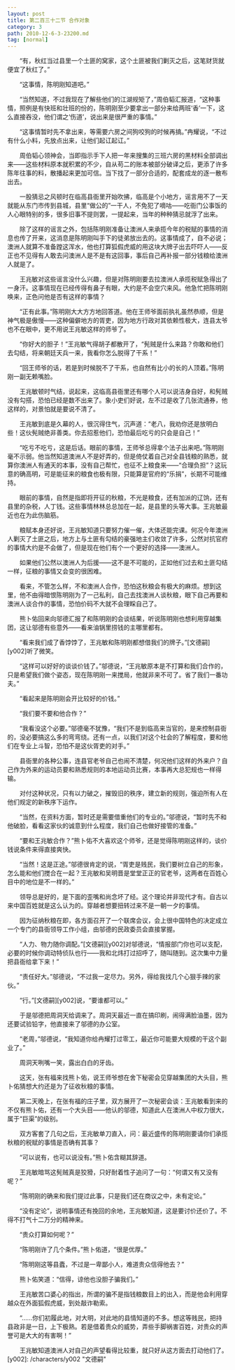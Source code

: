 ```yaml
---
layout: post
title: 第二百三十二节 合作对象
category: 3
path: 2010-12-6-3-23200.md
tag: [normal]
---
```


　　“有，秋红当过县里一个土匪的窝家，这个土匪被我们剿灭之后，这笔财货就便宜了秋红了。”

　　“这事情，陈明刚知道吧。”

　　“当然知道，不过我现在了解些他们的江湖规矩了，”周伯韬汇报道，“这种事情，照例是有快班和壮班的份的，陈明刚至少要拿出一部分来给两班‘香’一下，这么直接吞没，他们谓之‘伤道’，说出来是很严重的事情。”

　　“这事情暂时先不拿出来，等需要六房之间狗咬狗的时候再搞。”冉耀说，“不过有什么小料，先放点出来，让他们起讧起讧。”

　　周伯韬心领神会，当即指示手下人把一年来搜集的三班六房的黑材料全部调出来——这些材料原本就积累的不少，自从苟二的账本被部分破译之后，更添了许多陈年往事的料，散播起来更加可信。当下找了一部分合适的，配套成龙的逐一散布出去。

　　一股猜忌之风顿时在临高县衙里开始吹拂，临高是个小地方，谣言用不了一天就能从东门市传到县城，县里“做公的”一干人，不免犯了嘀咕——吃衙门公事饭的人心眼特别的多，很多旧事不提则罢，一提起来，当年的种种猜忌就浮了出来。

　　除了这样的谣言之外，包括陈明刚准备让澳洲人来承揽今年的税赋的事情的消息也传了开来，这消息是陈明刚叫手下的徒弟放出去的。这事情成了，自不必说；澳洲人就算不准备蹚这浑水，他也打算狐假虎威的用这块大牌子出去吓吓人——反正也不见得有人敢去问澳洲人是不是有这回事，事后自己再补报一部分钱粮给澳洲人就是了。

　　王兆敏对这些谣言没什么兴趣，但是对陈明刚要去拉澳洲人承揽税赋急得出了一身汗。这事情现在已经传得有鼻子有眼，大约是不会空穴来风。他急忙把陈明刚唤来，正色问他是否有这样的事情？

　　“正有此事。”陈明刚大大方方地回答道。他在王师爷面前执礼虽然恭顺，但是神气极是傲慢——这种偏僻地方的胥吏，因为地方行政对其依赖性极大，连县太爷也不在眼中，更不用说王兆敏这样的师爷了。

　　“你好大的胆子！”王兆敏气得胡子都散开了，“髡贼是什么来路？你敢和他们去勾结，将来朝廷天兵一来，我看你怎么脱得了干系！”

　　“回王师爷的话，若是到时候脱不了干系，也自然有比小的长的人顶着。”陈明刚一副无赖嘴脸。

　　王兆敏顿时气结，说起来，这临高县衙里还有哪个人可以说洁身自好，和髡贼没有勾搭，恐怕已经是数不出来了。象小吏们好说，左不过是收了几张流通券，他这样的，对景怕就是要说不清了。

　　王兆敏到底是久幕的人，很沉得住气，沉声道：“老八，我劝你还是放明白些！这伙髡贼绝非善类。你去招惹他们，恐怕最后吃亏的只会是自己！”

　　“吃亏不吃亏，这是后话。眼前的事情，王师爷总得拿个法子出来吧。”陈明刚毫不示弱。他当然知道澳洲人不是好弄的，但是倚仗着自己对全县钱粮的熟悉，就算你澳洲人有通天的本事，没有自己帮忙，也征不上粮食来——“合理负担”？这玩意的确高明，可是能征来的粮食也极有限，只能算是官府的“乐捐”，长期不可能维持。

　　眼前的事情，自然是指即将开征的秋粮，不光是粮食，还有加派的辽饷，还有县里的杂税，人丁钱。这些事情林林总总加在一起，是县里的头等大事。王兆敏最近也在为此伤脑筋。

　　粮赋本身还好说，王兆敏知道只要努力催一催，大体还能完课。何况今年澳洲人剿灭了土匪之后，地方上与土匪有勾结的豪强地主们收敛了许多，公然对抗官府的事情大约是不会做了，但是现在他们有个一个更好的选择——澳洲人。

　　如果他们公然以澳洲人为后援——这不是不可能的，正如他们过去和土匪勾结一样，征粮的事情又会变的很困难。

　　看来，不管怎么样，不和澳洲人合作，恐怕这秋粮会有极大的麻烦。想到这里，他不由得暗恨陈明刚为了一己私利，自己去找澳洲人谈秋粮，眼下自己再要和澳洲人谈合作的事情，恐怕价码不大就不会理睬自己了。

　　熊卜佑回来向邬德汇报了和陈明刚的会谈结果，听说陈明刚也想利用穿越集团，这让邬德有些意外——看来油锅里捞钱的主哪里都有。

　　“看来我们成了香饽饽了，王兆敏和陈明刚都想借我们的牌子。”[文德嗣][y002]听了微笑。

　　“这样可以好好的谈谈价钱了。”邬德说，“王兆敏原本是不打算和我们合作的，只是希望我们做个姿态，现在陈明刚一来搅局，他就非来不可了。省了我们一番功夫。”

　　“看起来是陈明刚会开比较好的价钱。”

　　“我们要不要和他合作？”

　　“我看没这个必要。”邬德毫不犹豫，“我们不是到临高来当官的，是来控制县衙的，没必要搞这么多的弯弯绕。还有一点，以我们对这个社会的了解程度，要和他们在专业上斗智，恐怕不是这伙胥吏的对手。”

　　县衙里的各种公事，连县官老爷自己也闹不清楚，何况他们这样的外来户？自己作为外来的运动员要和熟悉规则的本地运动员比赛，本事再大总犯规也一样得输。

　　对付这种状况，只有以力破之，摧毁旧的秩序，建立新的规则，强迫所有人在他们规定的新秩序下运作。

　　“当然，在资料方面，暂时还是需要借重他们的专业的。”邬德说，“暂时先不和他破脸，看看这家伙的诚意到什么程度，我们自己也做好接管的准备。”

　　“要和王兆敏合作？”熊卜佑不大喜欢这个师爷，还是觉得陈明刚这样的，谈价钱说条件来得直接爽快。

　　“当然！这是正途。”邬德很肯定的说，“胥吏是贱民，我们要树立自己的形象，怎么能和他们搅合在一起？王兆敏和吴明晋是堂堂正正的官老爷，这两者在百姓心目中的地位是不一样的。”

　　领导总是好的，是下面的歪嘴和尚念坏了经。这个理论并非现代才有。自古以来中国百姓就是这么认为的。穿越者想要扭转过来不是一朝一夕的事情。

　　因为征纳秋粮在即，各方面召开了一个联席会议，会上很中国特色的决定成立一个专门的县衙领导工作小组，由邬德的民政委员会直接掌握。

　　“人力、物力随你调配。”[文德嗣][y002]对邬德说，“情报部门你也可以支配，必要的时候你调动特侦队也行——我和北炜打过招呼了，随叫随到。这次集中力量把县衙给拿下来！”

　　“责任好大。”邬德说，“不过我一定尽力。另外，得给我找几个心狠手辣的家伙。”

　　“行。”[文德嗣][y002]说，“要谁都可以。”

　　于是邬德把周洞天给调来了。周洞天最近一直在搞印刷，闹得满脸油墨，因为还要试验铅字，他直接来了邬德的办公室。

　　“老周，”邬德说，“我知道你给冉耀打过零工，最近你可能要大规模的干这个副业了。”

　　周洞天咧嘴一笑，露出白白的牙齿。

　　这天，张有福来找熊卜佑，说王师爷想在舍下秘密会见穿越集团的大头目，熊卜佑猜想大约还是为了征收秋粮的事情。

　　第二天晚上，在张有福的庄子里，双方展开了一次秘密会谈：王兆敏看到来的不仅有熊卜佑，还有一个大头目——他认的邬德，知道此人在澳洲人中权力很大，属于“巨渠”的级别。

　　双方客套了几句之后，王兆敏单刀直入，问：最近盛传的陈明刚要请你们承揽秋粮的税赋的事情是否确有其事？

　　“可以说有，也可以说没有。”熊卜佑含糊其辞道。

　　王兆敏暗骂这髡贼真是狡猾，只好耐着性子追问了一句：“何谓又有又没有呢？”

　　“陈明刚的确来和我们提过此事，只是我们还在商议之中，未有定论。”

　　“没有定论”，说明事情还有挽回的余地，王兆敏知道，这是要讨价还价了。不得不打气十二万分的精神来。

　　“贵众打算如何呢？”

　　“陈明刚许了几个条件。”熊卜佑道，“很是优厚。”

　　“陈明刚这等县蠹，不过是一卑鄙小人，难道贵众信得他去？”

　　熊卜佑笑道：“信得，谅他也没胆子骗我们。”

　　王兆敏苦口婆心的指出，所谓的骗不是指钱粮数目上的出入，而是他会利用穿越众在外面狐假虎威，到处敲诈勒索。

　　“……你们初履此地，对大明，对此地的县情知道的不多。想这等贱民，把持县政非是一日，上下极熟。若是借着贵众的威势，弄些手脚祸害百姓，对贵众的声誉可是大大的有害啊！”

　　王兆敏知道澳洲人对自己的声望看得比较重，就只好从这方面去打动他们了。
[y002]: /characters/y002 "文德嗣"
